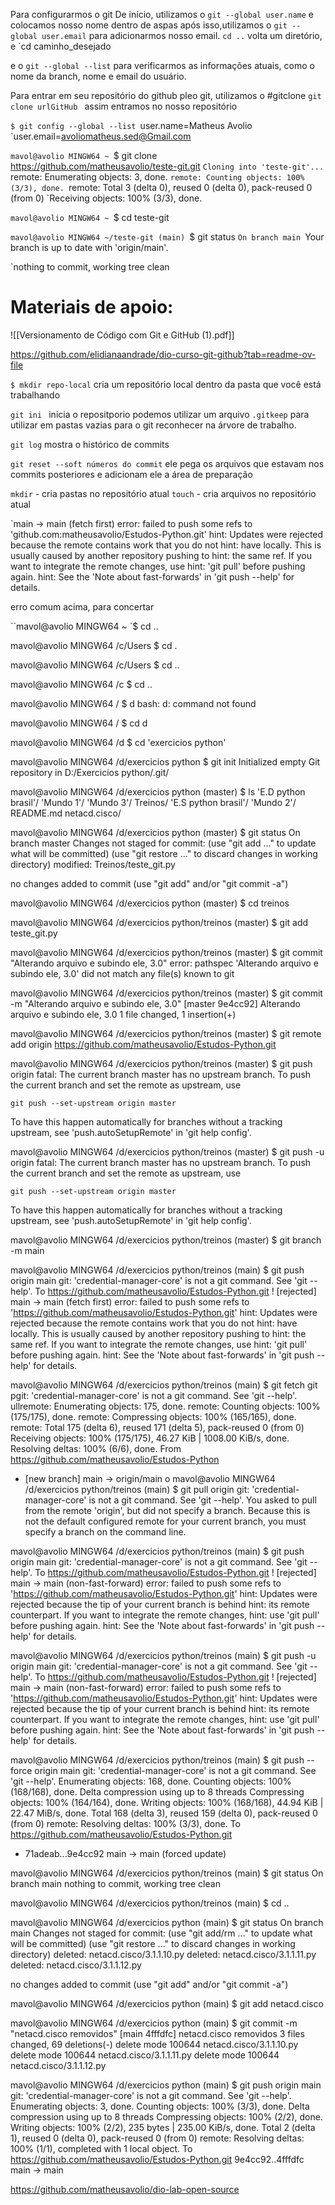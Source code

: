Para configurarmos o git
De início, utilizamos o `git --global user.name` e colocamos nosso nome dentro de aspas
após isso,utilizamos o `git --global user.email` para adicionarmos nosso email.
`cd ..` volta um diretório, e `cd caminho_desejado

e o `git --global --list` para verificarmos as informações atuais, como o nome da branch, nome e email do usuário.

Para entrar em seu repositório do github pleo git, utilizamos o #gitclone `git clone urlGitHub ` assim entramos no nosso repositório 

`$ git config --global --list
`user.name=Matheus Avolio
`user.email=avoliomatheus.sed@Gmail.com

`mavol@avolio MINGW64 ~
`$ git clone https://github.com/matheusavolio/teste-git.git
`Cloning into 'teste-git'...
`remote: Enumerating objects: 3, done.
`remote: Counting objects: 100% (3/3), done.
`remote: Total 3 (delta 0), reused 0 (delta 0), pack-reused 0 (from 0)
`Receiving objects: 100% (3/3), done.

`mavol@avolio MINGW64 ~
`$ cd teste-git

`mavol@avolio MINGW64 ~/teste-git (main)
`$ git status
`On branch main
`Your branch is up to date with 'origin/main'.

`nothing to commit, working tree clean

# Materiais de apoio: 
![[Versionamento de Código com Git e GitHub (1).pdf]]

https://github.com/elidianaandrade/dio-curso-git-github?tab=readme-ov-file

`$ mkdir repo-local` cria um repositório local dentro da pasta que você está trabalhando

`git ini ` inicia o repositporio 
podemos utilizar um arquivo `.gitkeep` para utilizar em pastas vazias para o git reconhecer na árvore de trabalho.

`git log` mostra o histórico de commits

`git reset --soft números do commit` ele pega os arquivos que estavam nos commits posteriores e adicionam ele a área de preparação

`mkdir` - cria pastas no repositório atual
`touch` - cria arquivos no repositório atual


`main -> main (fetch first) error: failed to push some refs to 'github.com:matheusavolio/Estudos-Python.git' hint: Updates were rejected because the remote contains work that you do not hint: have locally. This is usually caused by another repository pushing to hint: the same ref. If you want to integrate the remote changes, use hint: 'git pull' before pushing again. hint: See the 'Note about fast-forwards' in 'git push --help' for details.

erro comum acima, para concertar




``mavol@avolio MINGW64 ~
`$ cd ..

mavol@avolio MINGW64 /c/Users
$ cd .

mavol@avolio MINGW64 /c/Users
$ cd ..

mavol@avolio MINGW64 /c
$ cd ..

mavol@avolio MINGW64 /
$ d
bash: d: command not found

mavol@avolio MINGW64 /
$ cd d

mavol@avolio MINGW64 /d
$ cd 'exercicios python'

mavol@avolio MINGW64 /d/exercicios python
$ git init
Initialized empty Git repository in D:/Exercicios python/.git/

mavol@avolio MINGW64 /d/exercicios python (master)
$ ls
'E.D python brasil'/  'Mundo 1'/  'Mundo 3'/   Treinos/
'E.S python brasil'/  'Mundo 2'/   README.md   netacd.cisco/

mavol@avolio MINGW64 /d/exercicios python (master)
$ git status
On branch master
Changes not staged for commit:
  (use "git add <file>..." to update what will be committed)
  (use "git restore <file>..." to discard changes in working directory)
        modified:   Treinos/teste_git.py

no changes added to commit (use "git add" and/or "git commit -a")

mavol@avolio MINGW64 /d/exercicios python (master)
$ cd treinos

mavol@avolio MINGW64 /d/exercicios python/treinos (master)
$ git add teste_git.py

mavol@avolio MINGW64 /d/exercicios python/treinos (master)
$ git commit "Alterando arquivo e subindo ele, 3.0"
error: pathspec 'Alterando arquivo e subindo ele, 3.0' did not match any file(s) known to git

mavol@avolio MINGW64 /d/exercicios python/treinos (master)
$ git commit -m "Alterando arquivo e subindo ele, 3.0"
[master 9e4cc92] Alterando arquivo e subindo ele, 3.0
 1 file changed, 1 insertion(+)

mavol@avolio MINGW64 /d/exercicios python/treinos (master)
$ git remote add origin https://github.com/matheusavolio/Estudos-Python.git

mavol@avolio MINGW64 /d/exercicios python/treinos (master)
$ git push origin
fatal: The current branch master has no upstream branch.
To push the current branch and set the remote as upstream, use

    git push --set-upstream origin master

To have this happen automatically for branches without a tracking
upstream, see 'push.autoSetupRemote' in 'git help config'.


mavol@avolio MINGW64 /d/exercicios python/treinos (master)
$ git push -u origin
fatal: The current branch master has no upstream branch.
To push the current branch and set the remote as upstream, use

    git push --set-upstream origin master

To have this happen automatically for branches without a tracking
upstream, see 'push.autoSetupRemote' in 'git help config'.


mavol@avolio MINGW64 /d/exercicios python/treinos (master)
$ git branch -m main

mavol@avolio MINGW64 /d/exercicios python/treinos (main)
$ git push origin main
git: 'credential-manager-core' is not a git command. See 'git --help'.
To https://github.com/matheusavolio/Estudos-Python.git
 ! [rejected]        main -> main (fetch first)
error: failed to push some refs to 'https://github.com/matheusavolio/Estudos-Python.git'
hint: Updates were rejected because the remote contains work that you do not
hint: have locally. This is usually caused by another repository pushing to
hint: the same ref. If you want to integrate the remote changes, use
hint: 'git pull' before pushing again.
hint: See the 'Note about fast-forwards' in 'git push --help' for details.

mavol@avolio MINGW64 /d/exercicios python/treinos (main)
$ git fetch
git pgit: 'credential-manager-core' is not a git command. See 'git --help'.
ullremote: Enumerating objects: 175, done.
remote: Counting objects: 100% (175/175), done.
remote: Compressing objects: 100% (165/165), done.
remote: Total 175 (delta 6), reused 171 (delta 5), pack-reused 0 (from 0)
Receiving objects: 100% (175/175), 46.27 KiB | 1008.00 KiB/s, done.
Resolving deltas: 100% (6/6), done.
From https://github.com/matheusavolio/Estudos-Python
 * [new branch]      main       -> origin/main
o
mavol@avolio MINGW64 /d/exercicios python/treinos (main)
$ git pull origin
git: 'credential-manager-core' is not a git command. See 'git --help'.
You asked to pull from the remote 'origin', but did not specify
a branch. Because this is not the default configured remote
for your current branch, you must specify a branch on the command line.

mavol@avolio MINGW64 /d/exercicios python/treinos (main)
$ git push origin main
git: 'credential-manager-core' is not a git command. See 'git --help'.
To https://github.com/matheusavolio/Estudos-Python.git
 ! [rejected]        main -> main (non-fast-forward)
error: failed to push some refs to 'https://github.com/matheusavolio/Estudos-Python.git'
hint: Updates were rejected because the tip of your current branch is behind
hint: its remote counterpart. If you want to integrate the remote changes,
hint: use 'git pull' before pushing again.
hint: See the 'Note about fast-forwards' in 'git push --help' for details.

mavol@avolio MINGW64 /d/exercicios python/treinos (main)
$ git push -u origin main
git: 'credential-manager-core' is not a git command. See 'git --help'.
To https://github.com/matheusavolio/Estudos-Python.git
 ! [rejected]        main -> main (non-fast-forward)
error: failed to push some refs to 'https://github.com/matheusavolio/Estudos-Python.git'
hint: Updates were rejected because the tip of your current branch is behind
hint: its remote counterpart. If you want to integrate the remote changes,
hint: use 'git pull' before pushing again.
hint: See the 'Note about fast-forwards' in 'git push --help' for details.

mavol@avolio MINGW64 /d/exercicios python/treinos (main)
$ git push --force origin main
git: 'credential-manager-core' is not a git command. See 'git --help'.
Enumerating objects: 168, done.
Counting objects: 100% (168/168), done.
Delta compression using up to 8 threads
Compressing objects: 100% (164/164), done.
Writing objects: 100% (168/168), 44.94 KiB | 22.47 MiB/s, done.
Total 168 (delta 3), reused 159 (delta 0), pack-reused 0 (from 0)
remote: Resolving deltas: 100% (3/3), done.
To https://github.com/matheusavolio/Estudos-Python.git
 + 71adeab...9e4cc92 main -> main (forced update)

mavol@avolio MINGW64 /d/exercicios python/treinos (main)
$ git status
On branch main
nothing to commit, working tree clean

mavol@avolio MINGW64 /d/exercicios python/treinos (main)
$ cd ..

mavol@avolio MINGW64 /d/exercicios python (main)
$ git status
On branch main
Changes not staged for commit:
  (use "git add/rm <file>..." to update what will be committed)
  (use "git restore <file>..." to discard changes in working directory)
        deleted:    netacd.cisco/3.1.1.10.py
        deleted:    netacd.cisco/3.1.1.11.py
        deleted:    netacd.cisco/3.1.1.12.py

no changes added to commit (use "git add" and/or "git commit -a")

mavol@avolio MINGW64 /d/exercicios python (main)
$ git add netacd.cisco

mavol@avolio MINGW64 /d/exercicios python (main)
$ git commit -m "netacd.cisco removidos"
[main 4fffdfc] netacd.cisco removidos
 3 files changed, 69 deletions(-)
 delete mode 100644 netacd.cisco/3.1.1.10.py
 delete mode 100644 netacd.cisco/3.1.1.11.py
 delete mode 100644 netacd.cisco/3.1.1.12.py

mavol@avolio MINGW64 /d/exercicios python (main)
$ git push origin main
git: 'credential-manager-core' is not a git command. See 'git --help'.
Enumerating objects: 3, done.
Counting objects: 100% (3/3), done.
Delta compression using up to 8 threads
Compressing objects: 100% (2/2), done.
Writing objects: 100% (2/2), 235 bytes | 235.00 KiB/s, done.
Total 2 (delta 1), reused 0 (delta 0), pack-reused 0 (from 0)
remote: Resolving deltas: 100% (1/1), completed with 1 local object.
To https://github.com/matheusavolio/Estudos-Python.git
   9e4cc92..4fffdfc  main -> main
``
``

https://github.com/matheusavolio/dio-lab-open-source